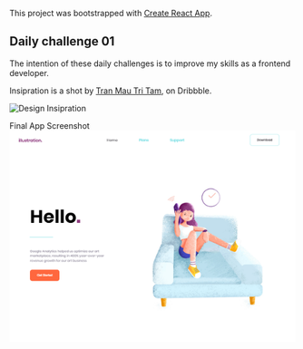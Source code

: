 This project was bootstrapped with [Create React App](https://github.com/facebook/create-react-app).

## Daily challenge 01

The intention of these daily challenges is to improve my skills as a frontend developer.

Insipration is a shot by [Tran Mau Tri Tam](https://dribbble.com/tranmautritam), on Dribbble.

![Design Insipration](https://cdn.dribbble.com/users/427857/screenshots/11826253/media/49941edd7d748ffdbe9d6796aefc1b83.jpg)


Final App Screenshot
![ScreenShot](https://github.com/OrekuD/dribbble-shot-1/blob/master/src/images/final%20screenshot.png?raw=true)